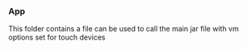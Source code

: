 ### App
This folder contains a file can be used to call the main jar file with vm options set for touch devices

